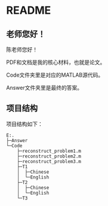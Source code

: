 # README

## 老师您好！

陈老师您好！

PDF和文档是我的核心材料，也就是论文。

Code文件夹里是对应的MATLAB源代码。

Answer文件夹里是最终的答案。


## 项目结构

项目结构如下：
```
E:.
├─Answer
└─Code
    ├─reconstruct_problem1.m
    ├─reconstruct_problem2.m
    ├─reconstruct_problem3.m
    ├─T1
    │  ├─Chinese
    │  └─English
    ├─T2
    │  ├─Chinese
    │  └─English
    └─T3
```